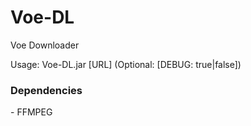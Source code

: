 # Voe-DL
 Voe Downloader

Usage: Voe-DL.jar [URL] (Optional: [DEBUG: true|false])


<h3>Dependencies</h3>

<span>- FFMPEG</span>